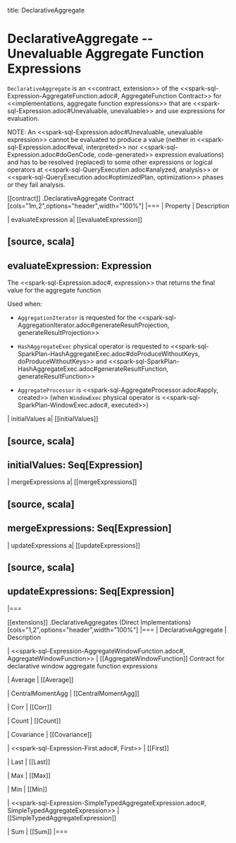 title: DeclarativeAggregate

# DeclarativeAggregate -- Unevaluable Aggregate Function Expressions

`DeclarativeAggregate` is an <<contract, extension>> of the <<spark-sql-Expression-AggregateFunction.adoc#, AggregateFunction Contract>> for <<implementations, aggregate function expressions>> that are <<spark-sql-Expression.adoc#Unevaluable, unevaluable>> and use expressions for evaluation.

NOTE: An <<spark-sql-Expression.adoc#Unevaluable, unevaluable expression>> cannot be evaluated to produce a value (neither in <<spark-sql-Expression.adoc#eval, interpreted>> nor <<spark-sql-Expression.adoc#doGenCode, code-generated>> expression evaluations) and has to be resolved (replaced) to some other expressions or logical operators at <<spark-sql-QueryExecution.adoc#analyzed, analysis>> or <<spark-sql-QueryExecution.adoc#optimizedPlan, optimization>> phases or they fail analysis.

[[contract]]
.DeclarativeAggregate Contract
[cols="1m,2",options="header",width="100%"]
|===
| Property
| Description

| evaluateExpression
a| [[evaluateExpression]]

[source, scala]
----
evaluateExpression: Expression
----

The <<spark-sql-Expression.adoc#, expression>> that returns the final value for the aggregate function

Used when:

* `AggregationIterator` is requested for the <<spark-sql-AggregationIterator.adoc#generateResultProjection, generateResultProjection>>

* `HashAggregateExec` physical operator is requested to <<spark-sql-SparkPlan-HashAggregateExec.adoc#doProduceWithoutKeys, doProduceWithoutKeys>> and <<spark-sql-SparkPlan-HashAggregateExec.adoc#generateResultFunction, generateResultFunction>>

* `AggregateProcessor` is <<spark-sql-AggregateProcessor.adoc#apply, created>> (when `WindowExec` physical operator is <<spark-sql-SparkPlan-WindowExec.adoc#, executed>>)

| initialValues
a| [[initialValues]]

[source, scala]
----
initialValues: Seq[Expression]
----

| mergeExpressions
a| [[mergeExpressions]]

[source, scala]
----
mergeExpressions: Seq[Expression]
----

| updateExpressions
a| [[updateExpressions]]

[source, scala]
----
updateExpressions: Seq[Expression]
----

|===

[[extensions]]
.DeclarativeAggregates (Direct Implementations)
[cols="1,2",options="header",width="100%"]
|===
| DeclarativeAggregate
| Description

| <<spark-sql-Expression-AggregateWindowFunction.adoc#, AggregateWindowFunction>>
| [[AggregateWindowFunction]] Contract for declarative window aggregate function expressions

| Average
| [[Average]]

| CentralMomentAgg
| [[CentralMomentAgg]]

| Corr
| [[Corr]]

| Count
| [[Count]]

| Covariance
| [[Covariance]]

| <<spark-sql-Expression-First.adoc#, First>>
| [[First]]

| Last
| [[Last]]

| Max
| [[Max]]

| Min
| [[Min]]

| <<spark-sql-Expression-SimpleTypedAggregateExpression.adoc#, SimpleTypedAggregateExpression>>
| [[SimpleTypedAggregateExpression]]

| Sum
| [[Sum]]
|===
